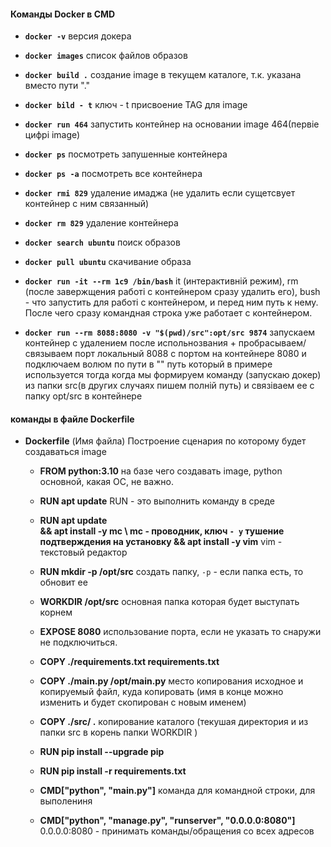 #### Команды Docker в CMD
- **`docker -v`** версия докера
- **`docker images`** список файлов образов 
- **`docker build .`** создание image в текущем каталоге, т.к. указана вместо пути "." 
- **`docker bild - t`** ключ - t присвоение TAG для image
- **`docker run 464`** запустить контейнер на основании image 464(первіе цифрі image) 
- **`docker ps`** посмотреть запушенные контейнера 
- **`docker ps -a`** посмотреть все контейнера
- **`docker rmi 829`** удаление имаджа (не удалить если сущетсвует контейнер с ним связанный)
- **`docker rm 829`** удаление контейнера 
- **`docker search ubuntu`** поиск образов 
- **`docker pull ubuntu`** скачивание образа
- **`docker run -it --rm 1с9 /bin/bash`** it (интерактивній режим), rm (после завержщения работі с контейнером сразу удалить его), bush - что запустить для работі с контейнером, и перед ним путь к нему. После чего сразу командная строка уже работает с контейнером.

- **`docker run --rm 8088:8080 -v "$(pwd)/src":opt/src 9874`** запускаем контейнер с удалением после испольнозвания + пробрасываем/связываем порт локальный 8088 с портом на контейнере 8080 и подключаем волюм по пути в "" путь который в примере используется тогда когда мы формируем команду (запускаю докер) из папки src(в других случаях пишем полній путь) и связіваем ее с папку opt/src в контейнере


#### команды в файле Dockerfile
- **Dockerfile** (Имя файла) Построение сценария по которому будет создаваться image
  - **FROM python:3.10** на базе чего создавать image, python основной, какая ОС, не важно.
  
  - **RUN apt update** RUN - это выполнить команду в среде 
  - **RUN apt update \
    && apt install -y mc \ mc - проводник, ключ `- y` тушение подтверждения на установку
    && apt install -y vim** vim - текстовый редактор   
  
  - **RUN mkdir -p /opt/src** создать папку, `-p` - если папка есть, то обновит ее
  
  - **WORKDIR /opt/src** основная папка которая будет выступать корнем
  
  - **EXPOSE 8080** использование порта, если не указать то снаружи не подключиться. 
  
  - **COPY ./requirements.txt requirements.txt** 
  - **COPY ./main.py /opt/main.py** место копирования исходное и копируемый файл, куда копировать (имя в конце можно изменить и будет скопирован с новым именем)
  - **COPY ./src/ .** копирование каталого (текушая директория и из папки src в корень папки WORKDIR )
  
  - **RUN pip install --upgrade pip**
  - **RUN pip install -r requirements.txt**

  - **CMD["python", "main.py"]** команда для командной строки, для выполениня
  - **CMD["python", "manage.py", "runserver", "0.0.0.0:8080"]** 0.0.0.0:8080 - принимать команды/обращения со всех адресов




